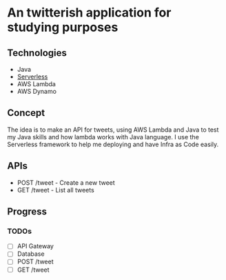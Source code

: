 # An twitterish application for studying purposes

## Technologies
- Java
- [Serverless](https://www.serverless.com/)
- AWS Lambda
- AWS Dynamo

## Concept
The idea is to make an API for tweets, using AWS Lambda and Java to test my Java skills and how lambda works with Java language.
I use the Serverless framework to help me deploying and have Infra as Code easily.

## APIs

- POST /tweet - Create a new tweet
- GET /tweet - List all tweets

## Progress

### TODOs
- [ ] API Gateway
- [ ] Database
- [ ] POST /tweet
- [ ] GET /tweet
